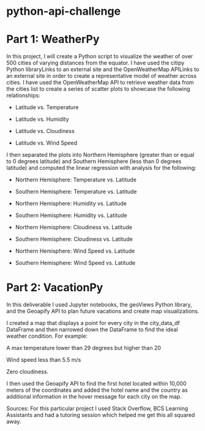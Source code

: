 # python-api-challenge

# Part 1: WeatherPy
In this project, I will create a Python script to visualize the weather of over 500 cities of varying distances from the equator. I have used the citipy Python libraryLinks to an external site and the OpenWeatherMap APILinks to an external site in order to create a representative model of weather across cities.
I have used the OpenWeatherMap API to retrieve weather data from the cities list to create a series of scatter plots to showcase the following relationships:

* Latitude vs. Temperature

* Latitude vs. Humidity

* Latitude vs. Cloudiness

* Latitude vs. Wind Speed

I then separated the plots into Northern Hemisphere (greater than or equal to 0 degrees latitude) and Southern Hemisphere (less than 0 degrees latitude) and computed the linear regression with analysis for the following:

* Northern Hemisphere: Temperature vs. Latitude

* Southern Hemisphere: Temperature vs. Latitude

* Northern Hemisphere: Humidity vs. Latitude

* Southern Hemisphere: Humidity vs. Latitude

* Northern Hemisphere: Cloudiness vs. Latitude

* Southern Hemisphere: Cloudiness vs. Latitude

* Northern Hemisphere: Wind Speed vs. Latitude

* Southern Hemisphere: Wind Speed vs. Latitude

 # Part 2: VacationPy
In this deliverable I used Jupyter notebooks, the geoViews Python library, and the Geoapify API to plan future vacations and create map visualizations.

I created a map that displays a point for every city in the city_data_df DataFrame and then narrowed down the DataFrame to find the ideal weather condition. For example:

A max temperature lower than 29 degrees but higher than 20

Wind speed less than 5.5 m/s

Zero cloudiness.

I then used the Geoapify API to find the first hotel located within 10,000 meters of the coordinates and added the hotel name and the country as additional information in the hover message for each city on the map.


Sources: For this particular project I used Stack Overflow, BCS Learning Assistants and had a tutoring session which helped me get this all squared away.

